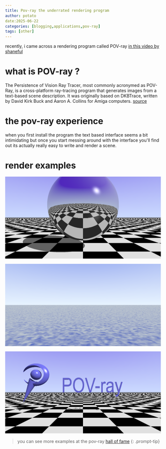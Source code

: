 ```yaml
---
title: Pov-ray the underrated rendering program 
author: potato
date:2025-06-22
categories: [blogging,applications,pov-ray]
tags: [other]
--- 
```

recently, i came across a rendering program called POV-ray [in this video by shaneful](https://www.youtube.com/watch?v=yA24MVtBxcs)

# what is POV-ray ?
The Persistence of Vision Ray Tracer, most commonly acronymed as POV-Ray, is a cross-platform ray-tracing program that generates images from a text-based scene description. It was originally based on DKBTrace, written by David Kirk Buck and Aaron A. Collins for Amiga computers.
[source](https://en.wikipedia.org/wiki/POV-Ray)

# the pov-ray experience
when you first install the program the text based interface seems a bit intimidating but once you start messing around with the interface you'll find out its actually really easy to write and render a scene.  

# render examples
![ready scene 1](https://github.com/thepotato0/thepotato0.github.io/blob/main/assets/img/pov-ray_example_1.png?raw=true)

![ready scene 2](https://github.com/thepotato0/thepotato0.github.io/blob/main/assets/img/pov-ray_example_2.png?raw=true) 

![pov-ray logo](https://github.com/thepotato0/thepotato0.github.io/blob/main/assets/img/pov-ray.png?raw=true) 

> you can see more examples at the pov-ray [hall of fame](https://hof.povray.org/)
{: .prompt-tip}